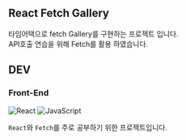 ## React Fetch Gallery

타임어택으로 fetch Gallery를 구현하는 프로젝트 입니다.<br/>
API호출 연습을 위해 Fetch를 활용 하였습니다.

## DEV

### **Front-End**

![React](https://img.shields.io/badge/React-61Dafb?style=flat-square&logo=React&logoColor=white)
![JavaScript](https://img.shields.io/badge/JavaScript-%23F7DF1E?style=flat-square&logo=JavaScript&logoColor=white)

`React`와 `Fetch`를 주로 공부하기 위한 프로젝트입니다.